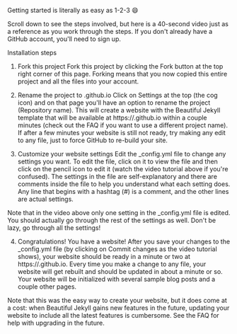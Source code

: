 Getting started is literally as easy as 1-2-3 😄

Scroll down to see the steps involved, but here is a 40-second video just as a reference as you work through the steps. If you don't already have a GitHub account, you'll need to sign up.

Installation steps

1. Fork this project
Fork this project by clicking the Fork button at the top right corner of this page. Forking means that you now copied this entire project and all the files into your account.

2. Rename the project to <yourusername>.github.io
Click on Settings at the top (the cog icon) and on that page you'll have an option to rename the project (Repository name). This will create a website with the Beautiful Jekyll template that will be available at https://<yourusername>.github.io within a couple minutes (check out the FAQ if you want to use a different project name). If after a few minutes your website is still not ready, try making any edit to any file, just to force GitHub to re-build your site.

3. Customize your website settings
Edit the _config.yml file to change any settings you want. To edit the file, click on it to view the file and then click on the pencil icon to edit it (watch the video tutorial above if you're confused). The settings in the file are self-explanatory and there are comments inside the file to help you understand what each setting does. Any line that begins with a hashtag (#) is a comment, and the other lines are actual settings.

Note that in the video above only one setting in the _config.yml file is edited. You should actually go through the rest of the settings as well. Don't be lazy, go through all the settings!

4. Congratulations! You have a website!
After you save your changes to the _config.yml file (by clicking on Commit changes as the video tutorial shows), your website should be ready in a minute or two at https://<yourusername>.github.io. Every time you make a change to any file, your website will get rebuilt and should be updated in about a minute or so. Your website will be initialized with several sample blog posts and a couple other pages.

Note that this was the easy way to create your website, but it does come at a cost: when Beautiful Jekyll gains new features in the future, updating your website to include all the latest features is cumbersome. See the FAQ for help with upgrading in the future.
